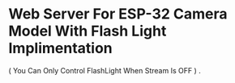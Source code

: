 # Web Server For ESP-32 Camera Model With Flash Light Implimentation 
( You Can Only Control FlashLight When Stream Is OFF ) .
